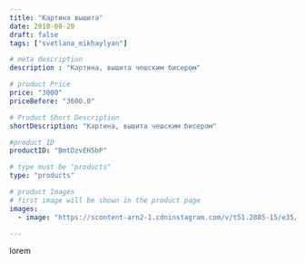 ```yaml
---
title: "Картина вышита"
date: 2018-08-20
draft: false
tags: ["svetlana_mikhaylyan"]

# meta description
description : "Картина, вышита чешским бисером"

# product Price
price: "3000"
priceBefore: "3600.0"

# Product Short Description
shortDescription: "Картина, вышита чешским бисером"

#product ID
productID: "BmtDzvEH5bP"

# type must be "products"
type: "products"

# product Images
# first image will be shown in the product page
images:
  - image: "https://scontent-arn2-1.cdninstagram.com/v/t51.2885-15/e35/39902743_462945690781354_875669910972268544_n.jpg?se=7&tp=1&_nc_ht=scontent-arn2-1.cdninstagram.com&_nc_cat=110&_nc_ohc=gz0f86MP-MUAX-o1ntp&ccb=7-4&oh=4162cf6c969988e16ff80bcd63150193&oe=60853113&_nc_sid=86f79a&ig_cache_key=MTg1MDE1MTc3MTI4NzAzMzU1MQ%3D%3D.2-ccb7-4"

---
```

lorem
